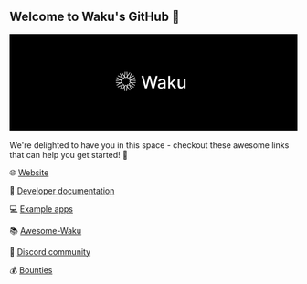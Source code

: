 ## Welcome to Waku's GitHub 👋

![Waku Logo](https://github.com/waku-org/.github/blob/master/waku.png?raw=true)

We're delighted to have you in this space - checkout these awesome links that can help you get started! 🚀

🌐 [Website](https://waku.org)

📄 [Developer documentation](https://docs.waku.org)

💻 [Example apps](https://examples.waku.org/)

📚 [Awesome-Waku](https://github.com/waku-org/awesome-waku)

👥 [Discord community](https://discord.waku.org)

💰 [Bounties](https://github.com/waku-org/bounties)
